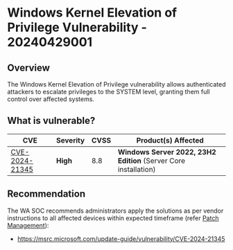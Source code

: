 # Windows Kernel Elevation of Privilege Vulnerability - 20240429001

## Overview

The Windows Kernel Elevation of Privilege vulnerability allows authenticated attackers to escalate privileges to the SYSTEM level, granting them full control over affected systems.

## What is vulnerable?

| CVE                                                               | Severity | CVSS | Product(s) Affected                                              |
| ----------------------------------------------------------------- | -------- | ---- | ---------------------------------------------------------------- |
| [CVE-2024-21345](https://nvd.nist.gov/vuln/detail/CVE-2024-21345) | **High** | 8.8  | **Windows Server 2022, 23H2 Edition** (Server Core installation) |

## Recommendation

The WA SOC recommends administrators apply the solutions as per vendor instructions to all affected devices within expected timeframe  (refer [Patch Management](../guidelines/patch-management.md)):

- https://msrc.microsoft.com/update-guide/vulnerability/CVE-2024-21345
